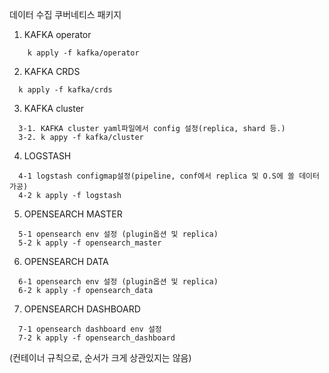 데이터 수집 쿠버네티스 패키지

1. KAFKA operator
```
    k apply -f kafka/operator
```
2. KAFKA CRDS
```
  k apply -f kafka/crds
```

3. KAFKA cluster
```
  3-1. KAFKA cluster yaml파일에서 config 설정(replica, shard 등.)
  3-2. k appy -f kafka/cluster
```

4. LOGSTASH
```
  4-1 logstash configmap설정(pipeline, conf에서 replica 및 O.S에 쏠 데이터 가공)
  4-2 k apply -f logstash
```

5. OPENSEARCH MASTER
```
  5-1 opensearch env 설정 (plugin옵션 및 replica)
  5-2 k apply -f opensearch_master
```

6. OPENSEARCH DATA
```
  6-1 opensearch env 설정 (plugin옵션 및 replica)
  6-2 k apply -f opensearch_data
```

7. OPENSEARCH DASHBOARD
```
  7-1 opensearch dashboard env 설정
  7-2 k apply -f opensearch_dashboard
```

(컨테이너 규칙으로, 순서가 크게 상관있지는 않음)
